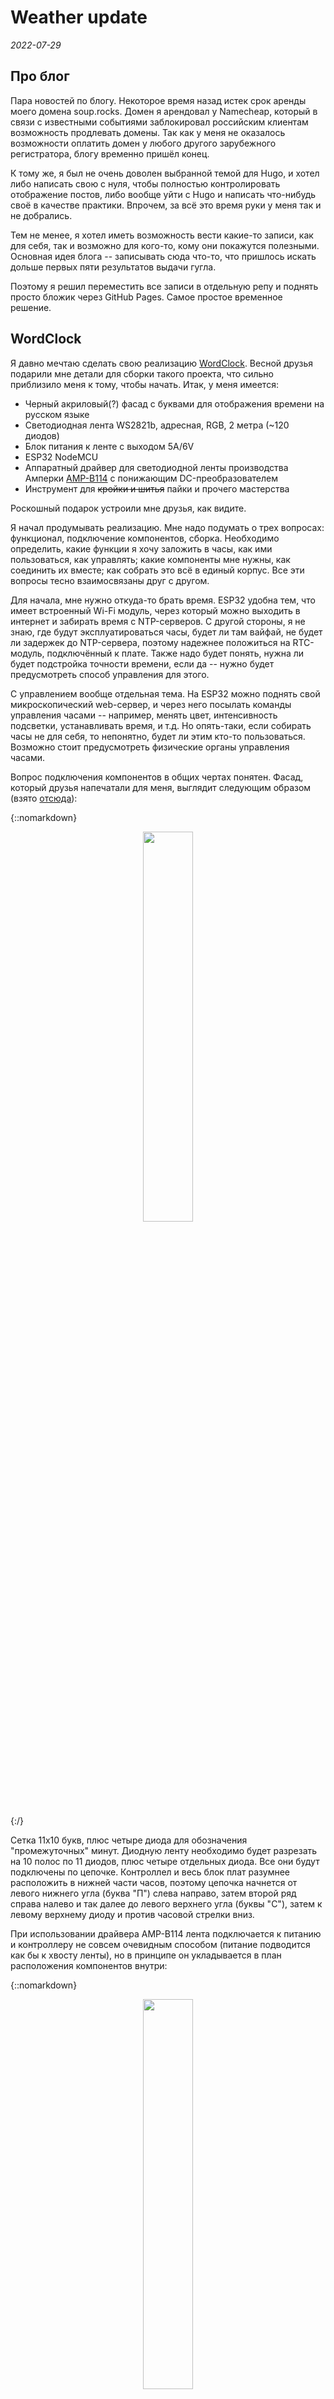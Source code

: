 # **Weather update**

_2022-07-29_

## Про блог

Пара новостей по блогу. Некоторое время назад истек срок аренды моего домена soup.rocks. Домен я арендовал у Namecheap, который в связи с известными событиями заблокировал российским клиентам возможность продлевать домены. Так как у меня не оказалось возможности оплатить домен у любого другого зарубежного регистратора, блогу временно пришёл конец. 

К тому же, я был не очень доволен выбранной темой для Hugo, и хотел либо написать свою с нуля, чтобы полностью контролировать отображение постов, либо вообще уйти с Hugo и написать что-нибудь своё в качестве практики. Впрочем, за всё это время руки у меня так и не добрались.

Тем не менее, я хотел иметь возможность вести какие-то записи, как для себя, так и возможно для кого-то, кому они покажутся полезными. Основная идея блога -- записывать сюда что-то, что пришлось искать дольше первых пяти результатов выдачи гугла.

Поэтому я решил переместить все записи в отдельную репу и поднять просто бложик через GitHub Pages. Самое простое временное решение.

## WordClock

Я давно мечтаю сделать свою реализацию [WordClock](https://www.amazon.com/SHARPER-Electronic-Display-Adapter-Contemporary/dp/B07NXWXQYH/ref=sr_1_1?keywords=word+clock&qid=1659099606&sr=8-1). Весной друзья подарили мне детали для сборки такого проекта, что сильно приблизило меня к тому, чтобы начать. Итак, у меня имеется:
* Черный акриловый(?) фасад с буквами для отображения времени на русском языке
* Светодиодная лента WS2821b, адресная, RGB, 2 метра (~120 диодов)
* Блок питания к ленте с выходом 5А/6V
* ESP32 NodeMCU
* Аппаратный драйвер для светодиодной ленты производства Амперки [AMP-B114](http://wiki.amperka.ru/products:troyka-dc-dc-ws2812) с понижающим DC-преобразователем
* Инструмент для ~~кройки и шитья~~ пайки и прочего мастерства

Роскошный подарок устроили мне друзья, как видите.

Я начал продумывать реализацию. Мне надо подумать о трех вопросах: функционал, подключение компонентов, сборка. Необходимо определить, какие функции я хочу заложить в часы, как ими пользоваться, как управлять; какие компоненты мне нужны, как соединить их вместе; как собрать это всё в единый корпус. Все эти вопросы тесно взаимосвязаны друг с другом.

Для начала, мне нужно откуда-то брать время. ESP32 удобна тем, что имеет встроенный Wi-Fi модуль, через который можно выходить в интернет и забирать время с NTP-серверов. С другой стороны, я не знаю, где будут эксплуатироваться часы, будет ли там вайфай, не будет ли задержек до NTP-сервера, поэтому надежнее положиться на RTC-модуль, подключённый к плате. Также надо будет понять, нужна ли будет подстройка точности времени, если да -- нужно будет предусмотреть способ управления для этого.

С управлением вообще отдельная тема. На ESP32 можно поднять свой микроскопический web-сервер, и через него посылать команды управления часами -- например, менять цвет, интенсивность подсветки, устанавливать время, и т.д. Но опять-таки, если собирать часы не для себя, то непонятно, будет ли этим кто-то пользоваться. Возможно стоит предусмотреть физические органы управления часами.

Вопрос подключения компонентов в общих чертах понятен. Фасад, который друзья напечатали для меня, выглядит следующим образом (взято [отсюда](https://habr.com/ru/post/587744/)):

{::nomarkdown}<p align="center"><img src="https://hsto.org/getpro/habr/upload_files/75c/227/aae/75c227aae9b218c6fe026ed337c403e5.jpg" style="display: block; " width=40%/></p>{:/}

Сетка 11х10 букв, плюс четыре диода для обозначения "промежуточных" минут. Диодную ленту необходимо будет разрезать на 10 полос по 11 диодов, плюс четыре отдельных диода. Все они будут подключены по цепочке. Контроллел и весь блок плат разумнее расположить в нижней части часов, поэтому цепочка начнется от левого нижнего угла (буква "П") слева направо, затем второй ряд справа налево и так далее до левого верхнего угла (буквы "С"), затем к левому верхнему диоду и против часовой стрелки вниз. 

При использовании драйвера AMP-B114 лента подключается к питанию и контроллеру не совсем очевидным способом (питание подводится как бы к хвосту ленты), но в принципе он укладывается в план расположения компонентов внутри:

{::nomarkdown}<p align="center"><img src="https://storage.cloud.croc.ru:443/imagestore/troyka-dc-dc-ws2812_scheme_js_led.png" style="display: block; " width=40% ></p>{:/}

Теперь вопрос сборки, он самый сложный. В интернете есть несколько вариантов самодельных WordClock, например очень подробный разбор вот [здесь](https://github.com/t0mg/wordclock). Во всех вариантах присутствуют схожие элементы -- фасад с вырезанными буквами; подложка, рассеивающая свет от диодов; решетка, разделяющая диоды, направляющая свечение на буквы через подложку и препятствующая засветке букв соседними диодами; собственная, сами диоды, приклееные на доску в том или ином виде. Далее возможны варианты -- в некоторых случаях все эелементы упаковываются в фоторамку большой толщины. В примере по ссылке выше используются элементы из МДФ-доски одинакового размера -- для решетки и для панели с диодами -- которые склеиваются в такой "сендвич". Этот подход прост, но не нравится мне тем, что разобрать такие часы будет уже невозможно. Пока что мне больше нравится идея упаковать все компоненты в ящик по типу фоторамки. Скрепить, вероятно, придавив заднюю стенку зажимами, тоже по примеру фоторамки. Так я смогу, в случае необходимости, открепить зажимы и вытащить все внутренние детали часов. Недостаток такого подхода в том, что все размеры должны быть точно подобраны, чтобы детали внутри коробки не "ходили". 

В любом случае, ближайшими задачами будут прошить ESP32, подключить к ней диодную ленту и научиться управлять диодами.
